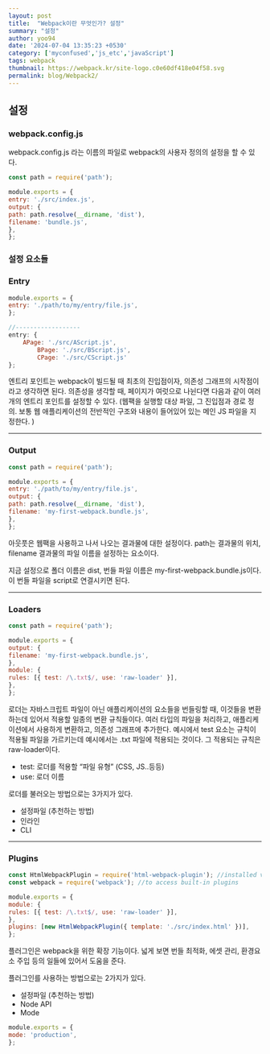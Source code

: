 ```yaml
---
layout: post
title:  "Webpack이란 무엇인가? 설정"
summary: "설정"
author: yoo94
date: '2024-07-04 13:35:23 +0530'
category: ['myconfused','js_etc','javaScript']
tags: webpack
thumbnail: https://webpack.kr/site-logo.c0e60df418e04f58.svg
permalink: blog/Webpack2/
---
```

## 설정
### webpack.config.js

webpack.config.js 라는 이름의 파일로 webpack의 사용자 정의의 설정을 할 수 있다.

```javascript
const path = require('path');

module.exports = {
entry: './src/index.js',
output: {
path: path.resolve(__dirname, 'dist'),
filename: 'bundle.js',
},
};
```

### 설정 요소들

### Entry

```javascript
module.exports = {
entry: './path/to/my/entry/file.js',
};

//------------------
entry: {
    APage: './src/AScript.js',
        BPage: './src/BScript.js',
        CPage: './src/CScript.js'
};
```
엔트리 포인트는 webpack이 빌드될 때 최초의 진입점이자, 의존성 그래프의 시작점이라고 생각하면 된다. 
의존성을 생각할 때, 페이지가 여럿으로 나뉜다면 다음과 같이 여러 개의 엔트리 포인트를 설정할 수 있다.
(웹팩을 실행할 대상 파일, 그 진입점과 경로 정의. 보통 웹 애플리케이션의 전반적인 구조와 내용이 들어있어 있는 메인 JS 파일을 지정한다.
)

---

### Output
```javascript
const path = require('path');

module.exports = {
entry: './path/to/my/entry/file.js',
output: {
path: path.resolve(__dirname, 'dist'),
filename: 'my-first-webpack.bundle.js',
},
};

```
아웃풋은 웹팩을 사용하고 나서 나오는 결과물에 대한 설정이다. 
path는 결과물의 위치, filename 결과물의 파일 이름을 설정하는 요소이다. 

지금 설정으로 폴더 이름은 dist, 번들 파일 이름은 my-first-webpack.bundle.js이다. 
이 번들 파일을 script로 연결시키면 된다.

---

### Loaders
```javascript
const path = require('path');

module.exports = {
output: {
filename: 'my-first-webpack.bundle.js',
},
module: {
rules: [{ test: /\.txt$/, use: 'raw-loader' }],
},
};
```
로더는 자바스크립트 파일이 아닌 애플리케이션의 요소들을 번들링할 때, 이것들을 변환하는데 있어서 적용할 일종의 변환 규칙들이다.
여러 타입의 파일을 처리하고, 애플리케이션에서 사용하게 변환하고, 의존성 그래프에 추가한다.
예시에서 test 요소는 규칙이 적용될 파일을 가르키는데 예시에서는 .txt 파일에 적용되는 것이다.
그 적용되는 규칙은 raw-loader이다.

- test: 로더를 적용할 “파일 유형” (CSS, JS..등등)
- use: 로더 이름


로더를 불러오는 방법으로는 3가지가 있다.
- 설정파일 (추천하는 방법)
- 인라인
- CLI

---

### Plugins
```javascript
const HtmlWebpackPlugin = require('html-webpack-plugin'); //installed via npm
const webpack = require('webpack'); //to access built-in plugins

module.exports = {
module: {
rules: [{ test: /\.txt$/, use: 'raw-loader' }],
},
plugins: [new HtmlWebpackPlugin({ template: './src/index.html' })],
};
```

플러그인은 webpack을 위한 확장 기능이다. 넓게 보면 번들 최적화, 에셋 관리, 환경요소 주입 등의 일들에 있어서 도움을 준다.

플러그인를 사용하는 방법으로는 2가지가 있다.
- 설정파일 (추천하는 방법)
- Node API
- Mode

```javascript
module.exports = {
mode: 'production',
};

```
